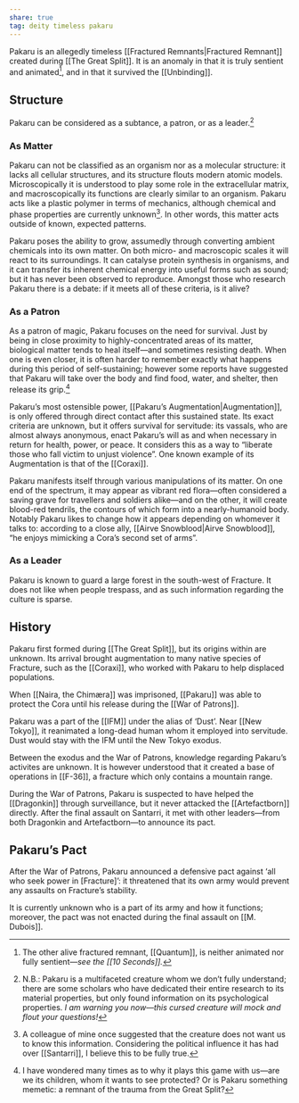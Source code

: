 ```yaml
---
share: true
tag: deity timeless pakaru
---
```


Pakaru is an allegedly timeless [[Fractured Remnants|Fractured Remnant]] created during [[The Great Split]]. It is an anomaly in that it is truly sentient and animated[^1], and in that it survived the [[Unbinding]]. 

[^1]: The other  alive fractured remnant, [[Quantum]], is neither animated nor fully sentient—*see the [[10 Seconds]].*

## Structure

Pakaru can be considered as a subtance, a patron, or as a leader.[^2]

[^2]: N.B.: Pakaru is a multifaceted creature whom we don’t fully understand; there are some scholars who have dedicated their entire research to its material properties, but only found information on its psychological properties. *I am warning you now—this cursed creature will mock and flout your questions!*

### As Matter
Pakaru can not be classified as an organism nor as a molecular structure: it lacks all cellular structures, and its structure flouts modern atomic models. Microscopically it is understood to play some role in the extracellular matrix, and macroscopically its functions are clearly similar to an organism. Pakaru acts like a plastic polymer in terms of mechanics, although chemical and phase properties are currently unknown[^3]. In other words, this matter acts outside of known, expected patterns. 

[^3]: A colleague of mine once suggested that the creature does not want us to know this information. Considering the political influence it has had over [[Santarri]], I believe this to be fully true. 

Pakaru poses the ability to grow, assumedly through converting ambient chemicals into its own matter. On both micro- and macroscopic scales it will react to its surroundings. It can catalyse protein synthesis in organisms, and it can transfer its inherent chemical energy into useful forms such as sound; but it has never been observed to reproduce. Amongst those who research Pakaru there is a debate: if it meets all of these criteria, is it alive? 

### As a Patron
As a patron of magic, Pakaru focuses on the need for survival. Just by being in close proximity to highly-concentrated areas of its matter, biological matter tends to heal itself—and sometimes resisting death.  When one is even closer, it is often harder to remember exactly what happens during this period of self-sustaining; however some reports have suggested that Pakaru will take over the body and find food, water, and shelter, then release its grip.[^4]

[^4]: I have wondered many times as to why it plays this game with us—are we its children, whom it wants to see protected? Or is Pakaru something memetic: a remnant of the trauma from the Great Split?

Pakaru’s most ostensible power, [[Pakaru’s Augmentation|Augmentation]], is only offered through direct contact after this sustained state. Its exact criteria are unknown, but it offers survival for servitude: its vassals, who are almost always anonymous, enact Pakaru’s will as and when necessary in return for health, power, or peace. It considers this as a way to “liberate those who fall victim to unjust violence”. One known example of its Augmentation is that of the [[Coraxi]]. 

Pakaru manifests itself through various manipulations of its matter. On one end of the spectrum, it may appear as vibrant red flora—often considered a saving grave for travellers and soldiers alike—and on the other, it will create blood-red tendrils, the contours of which form into a nearly-humanoid body. Notably Pakaru likes to change how it appears depending on whomever it talks to: according to a close ally, [[Airve Snowblood|Airve Snowblood]], “he enjoys mimicking a Cora’s second set of arms”.

### As a Leader
Pakaru is known to guard a large forest in the south-west of Fracture. It does not like when people trespass, and as such information regarding the culture is sparse.

## History

Pakaru first formed during [[The Great Split]], but its origins within are unknown. Its arrival brought augmentation to many native species of Fracture, such as the [[Coraxi]], who worked with Pakaru to help displaced populations.

When [[Naira, the Chimæra]] was imprisoned, [[Pakaru]] was able to protect the Cora until his release during the [[War of Patrons]].

Pakaru was a part of the [[IFM]] under the alias of ‘Dust’. Near [[New Tokyo]], it reanimated a long-dead human whom it employed into servitude. Dust would stay with the IFM until the New Tokyo exodus. 

Between the exodus and the War of Patrons, knowledge regarding Pakaru’s activites are unknown. It is however understood that it created a base of operations in [[F-36]], a fracture which only contains a mountain range.

During the War of Patrons, Pakaru is suspected to have helped the [[Dragonkin]] through surveillance, but it never attacked the [[Artefactborn]] directly. After the final assault on Santarri, it met with other leaders—from both Dragonkin and Artefactborn—to announce its pact.

## Pakaru’s Pact

After the War of Patrons, Pakaru announced a defensive pact against ‘all who seek power in [Fracture]’: it threatened that its own army would prevent any assaults on Fracture’s stability. 

It is currently unknown who is a part of its army and how it functions; moreover, the pact was not enacted during the final assault on [[M. Dubois]]. 